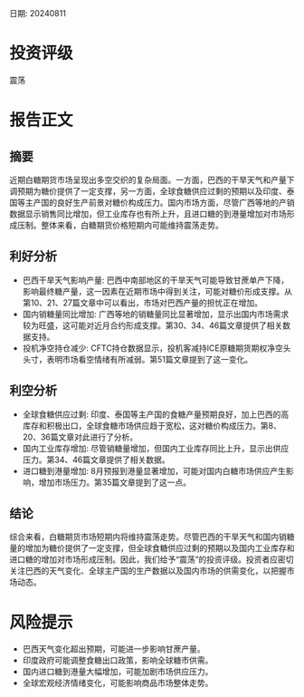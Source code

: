 
日期: 20240811

# 投资评级

震荡

# 报告正文

## 摘要

近期白糖期货市场呈现出多空交织的复杂局面。一方面，巴西的干旱天气和产量下调预期为糖价提供了一定支撑，另一方面，全球食糖供应过剩的预期以及印度、泰国等主产国的良好生产前景对糖价构成压力。国内市场方面，尽管广西等地的产销数据显示销售同比增加，但工业库存也有所上升，且进口糖的到港量增加对市场形成压制。整体来看，白糖期货价格短期内可能维持震荡走势。

## 利好分析

* 巴西干旱天气影响产量: 巴西中南部地区的干旱天气可能导致甘蔗单产下降，影响最终糖产量，这一因素在近期市场中得到关注，可能对糖价形成支撑。从第10、21、27篇文章中可以看出，市场对巴西产量的担忧正在增加。
* 国内销糖量同比增加: 广西等地的销糖量同比显著增加，显示出国内市场需求较为旺盛，这可能对近月合约形成支撑。第30、34、46篇文章提供了相关数据支持。
* 投机净空持仓减少: CFTC持仓数据显示，投机客减持ICE原糖期货期权净空头头寸，表明市场看空情绪有所减弱。第51篇文章提到了这一变化。

## 利空分析

* 全球食糖供应过剩: 印度、泰国等主产国的食糖产量预期良好，加上巴西的高库存和积极出口，全球食糖市场供应趋于宽松，这对糖价构成压力。第8、20、36篇文章对此进行了分析。
* 国内工业库存增加: 尽管销糖量增加，但国内工业库存同比上升，显示出供应压力。第34、46篇文章提供了相关数据。
* 进口糖到港量增加: 8月预报到港量显著增加，可能对国内白糖市场供应产生影响，增加市场压力。第35篇文章提到了这一点。

## 结论

综合来看，白糖期货市场短期内将维持震荡走势。尽管巴西的干旱天气和国内销糖量的增加为糖价提供了一定支撑，但全球食糖供应过剩的预期以及国内工业库存和进口糖的增加对市场形成压制。因此，我们给予“震荡”的投资评级。投资者应密切关注巴西的天气变化、全球主产国的生产数据以及国内市场的供需变化，以把握市场动态。

# 风险提示

* 巴西天气变化超出预期，可能进一步影响甘蔗产量。
* 印度政府可能调整食糖出口政策，影响全球糖市供需。
* 国内进口糖到港量大幅增加，可能加剧市场供应压力。
* 全球宏观经济情绪变化，可能影响商品市场整体走势。
